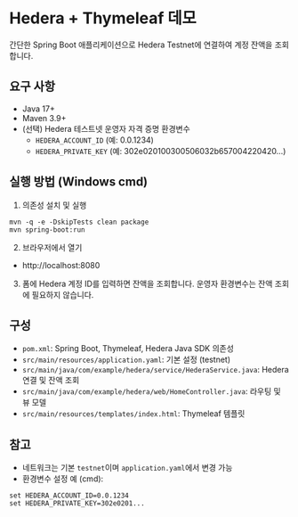 # Hedera + Thymeleaf 데모

간단한 Spring Boot 애플리케이션으로 Hedera Testnet에 연결하여 계정 잔액을 조회합니다.

## 요구 사항

- Java 17+
- Maven 3.9+
- (선택) Hedera 테스트넷 운영자 자격 증명 환경변수
  - `HEDERA_ACCOUNT_ID` (예: 0.0.1234)
  - `HEDERA_PRIVATE_KEY` (예: 302e020100300506032b657004220420...)

## 실행 방법 (Windows cmd)

1. 의존성 설치 및 실행

```
mvn -q -e -DskipTests clean package
mvn spring-boot:run
```

2. 브라우저에서 열기

- http://localhost:8080

3. 폼에 Hedera 계정 ID를 입력하면 잔액을 조회합니다. 운영자 환경변수는 잔액 조회에 필요하지 않습니다.

## 구성

- `pom.xml`: Spring Boot, Thymeleaf, Hedera Java SDK 의존성
- `src/main/resources/application.yaml`: 기본 설정 (testnet)
- `src/main/java/com/example/hedera/service/HederaService.java`: Hedera 연결 및 잔액 조회
- `src/main/java/com/example/hedera/web/HomeController.java`: 라우팅 및 뷰 모델
- `src/main/resources/templates/index.html`: Thymeleaf 템플릿

## 참고

- 네트워크는 기본 `testnet`이며 `application.yaml`에서 변경 가능
- 환경변수 설정 예 (cmd):

```
set HEDERA_ACCOUNT_ID=0.0.1234
set HEDERA_PRIVATE_KEY=302e0201...
```
